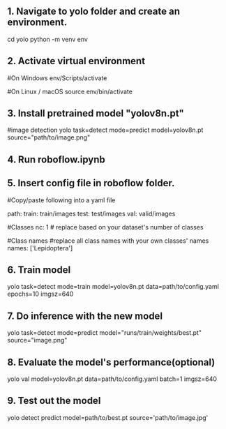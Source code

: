 ## 1. Navigate to yolo folder and create an environment.
cd yolo
python -m venv env

## 2. Activate virtual environment
#On Windows
env/Scripts/activate

#On Linux / macOS
source env/bin/activate

## 3. Install pretrained model "yolov8n.pt"
#image detection
yolo task=detect mode=predict model=yolov8n.pt source="path/to/image.png" 

## 4. Run roboflow.ipynb

## 5. Insert config file in roboflow folder.
#Copy/paste following into a yaml file


path:
train: train/images
test: test/images
val: valid/images

#Classes
nc: 1 # replace based on your dataset's number of classes

#Class names
#replace all class names with your own classes' names
names: ['Lepidoptera']

## 6. Train model
yolo task=detect mode=train model=yolov8n.pt data=path/to/config.yaml epochs=10 imgsz=640

## 7. Do inference with the new model
yolo task=detect mode=predict model="runs/train/weights/best.pt" source="image.png"

## 8. Evaluate the model's performance(optional)
yolo val model=yolov8n.pt data=path/to/config.yaml batch=1 imgsz=640

## 9. Test out the model
yolo detect predict model=path/to/best.pt source='path/to/image.jpg'
